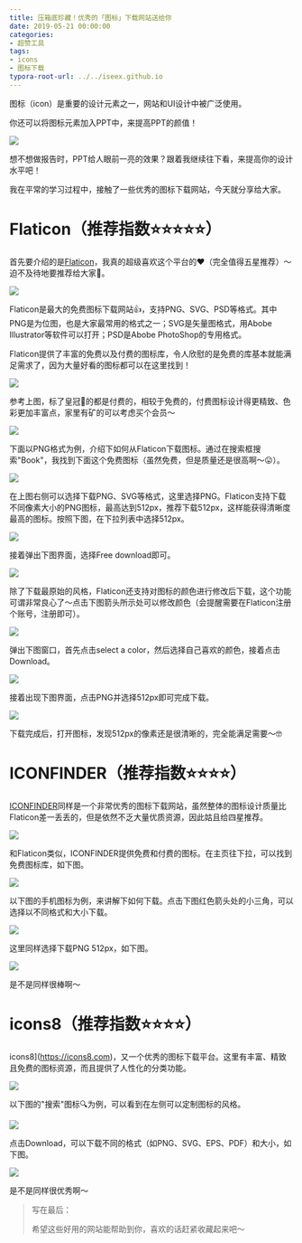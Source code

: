 ```yaml
---
title: 压箱底珍藏！优秀的「图标」下载网站送给你
date: 2019-05-21 00:00:00
categories:
- 超赞工具
tags:
- icons
- 图标下载
typora-root-url: ../../iseex.github.io
---
```


图标（icon）是重要的设计元素之一，网站和UI设计中被广泛使用。

你还可以将图标元素加入PPT中，来提高PPT的颜值！

![](/assets/images/posts/Tools/27630.gif)

想不想做报告时，PPT给人眼前一亮的效果？跟着我继续往下看，来提高你的设计水平吧！

我在平常的学习过程中，接触了一些优秀的图标下载网站，今天就分享给大家。

# Flaticon（推荐指数⭐️⭐️⭐️⭐️⭐️）

首先要介绍的是[Flaticon](https://www.flaticon.com)，我真的超级喜欢这个平台的♥︎（完全值得五星推荐）～迫不及待地要推荐给大家🤫。

![](/assets/images/posts/Tools/flaticon.png)

Flaticon是最大的免费图标下载网站👍，支持PNG、SVG、PSD等格式。其中PNG是为位图，也是大家最常用的格式之一；SVG是矢量图格式，用Abobe Illustrator等软件可以打开；PSD是Abobe PhotoShop的专用格式。

Flaticon提供了丰富的免费以及付费的图标库，令人欣慰的是免费的库基本就能满足需求了，因为大量好看的图标都可以在这里找到！

![](/assets/images/posts/Tools/flaticon-paid.png)

参考上图，标了皇冠👑的都是付费的，相较于免费的，付费图标设计得更精致、色彩更加丰富点，家里有矿的可以考虑买个会员～

![](/assets/images/posts/Tools/Nz6KMAbp.gif)



下面以PNG格式为例，介绍下如何从Flaticon下载图标。通过在搜索框搜索"Book"，我找到下面这个免费图标（虽然免费，但是质量还是很高啊～😛）。

![](/assets/images/posts/Tools/flaticon-book.png)

在上图右侧可以选择下载PNG、SVG等格式，这里选择PNG。Flaticon支持下载不同像素大小的PNG图标，最高达到512px，推荐下载512px，这样能获得清晰度最高的图标。按照下图，在下拉列表中选择512px。

![](/assets/images/posts/Tools/flaticon-px.png)

接着弹出下图界面，选择Free download即可。

![](/assets/images/posts/Tools/flaticon-download.png)

除了下载最原始的风格，Flaticon还支持对图标的颜色进行修改后下载，这个功能可谓非常良心了～点击下图箭头所示处可以修改颜色（会提醒需要在Flaticon注册个账号，注册即可）。

![](/assets/images/posts/Tools/flaticon-color-button.png)

弹出下图窗口，首先点击select a color，然后选择自己喜欢的颜色，接着点击Download。

![](/assets/images/posts/Tools/flaticon-select-color.png)

接着出现下图界面，点击PNG并选择512px即可完成下载。

![](/assets/images/posts/Tools/flaticon-color-download.png)

下载完成后，打开图标，发现512px的像素还是很清晰的，完全能满足需要～🤓

# ICONFINDER（推荐指数⭐️⭐️⭐️⭐️）

[ICONFINDER](https://www.iconfinder.com)同样是一个非常优秀的图标下载网站，虽然整体的图标设计质量比Flaticon差一丢丢的，但是依然不乏大量优质资源，因此姑且给四星推荐。

![](/assets/images/posts/Tools/iconfinder.png)

和Flaticon类似，ICONFINDER提供免费和付费的图标。在主页往下拉，可以找到免费图标库，如下图。

![](/assets/images/posts/Tools/iconfinder-free-icon.png)

以下图的手机图标为例，来讲解下如何下载。点击下图红色箭头处的小三角，可以选择以不同格式和大小下载。

![](/assets/images/posts/Tools/iconfinder-phone-icon.png)

这里同样选择下载PNG 512px，如下图。

![](/assets/images/posts/Tools/iconfinder-512px.png)

是不是同样很棒啊～

# icons8（推荐指数⭐️⭐️⭐️⭐️）

icons8](https://icons8.com)，又一个优秀的图标下载平台。这里有丰富、精致且免费的图标资源，而且提供了人性化的分类功能。

![](/assets/images/posts/Tools/icons8.png)

以下图的"搜索"图标🔍为例，可以看到在左侧可以定制图标的风格。

![](/assets/images/posts/Tools/icons8-search-icon.png)

点击Download，可以下载不同的格式（如PNG、SVG、EPS、PDF）和大小，如下图。

![](/assets/images/posts/Tools/icons8-search-download.png)

是不是同样很优秀啊～

> 写在最后：
>
> 希望这些好用的网站能帮助到你，喜欢的话赶紧收藏起来吧～
